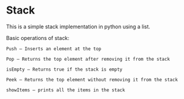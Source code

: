 # Stack
This is a simple stack implementation in python using a list.

Basic operations of stack:

    Push — Inserts an element at the top

    Pop — Returns the top element after removing it from the stack

    isEmpty — Returns true if the stack is empty

    Peek — Returns the top element without removing it from the stack

    showItems — prints all the items in the stack
